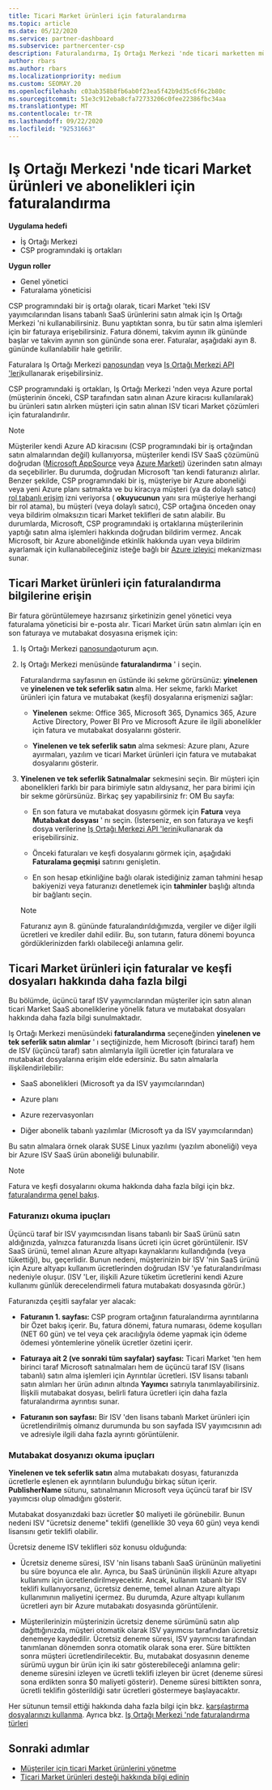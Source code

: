 ```yaml
---
title: Ticari Market ürünleri için faturalandırma
ms.topic: article
ms.date: 05/12/2020
ms.service: partner-dashboard
ms.subservice: partnercenter-csp
description: Faturalandırma, Iş Ortağı Merkezi 'nde ticari marketten müşteriler için satın alınan ISV SaaS ürünleri veya abonelikleri için nasıl çalıştığını öğrenin.
author: rbars
ms.author: rbars
ms.localizationpriority: medium
ms.custom: SEOMAY.20
ms.openlocfilehash: c03ab358b8fb6ab0f23ea5f42b9d35c6f6c2b80c
ms.sourcegitcommit: 51e3c912eba8cfa72733206c0fee22386fbc34aa
ms.translationtype: MT
ms.contentlocale: tr-TR
ms.lasthandoff: 09/22/2020
ms.locfileid: "92531663"
---
```

# <a name="billing-for-commercial-marketplace-products-and-subscriptions-in-partner-center"></a>Iş Ortağı Merkezi 'nde ticari Market ürünleri ve abonelikleri için faturalandırma

**Uygulama hedefi**

- İş Ortağı Merkezi
- CSP programındaki iş ortakları

**Uygun roller**

- Genel yönetici
- Faturalama yöneticisi

CSP programındaki bir iş ortağı olarak, ticari Market 'teki ISV yayımcılarından lisans tabanlı SaaS ürünlerini satın almak için Iş Ortağı Merkezi 'ni kullanabilirsiniz. Bunu yaptıktan sonra, bu tür satın alma işlemleri için bir faturaya erişebilirsiniz. Fatura dönemi, takvim ayının ilk gününde başlar ve takvim ayının son gününde sona erer. Faturalar, aşağıdaki ayın 8. gününde kullanılabilir hale getirilir.

Faturalara Iş Ortağı Merkezi [panosundan](https://partner.microsoft.com/dashboard/) veya [Iş Ortağı Merkezi API 'leri](/partner-center/develop/)kullanarak erişebilirsiniz.

CSP programındaki iş ortakları, Iş Ortağı Merkezi 'nden veya Azure portal (müşterinin önceki, CSP tarafından satın alınan Azure kiracısı kullanılarak) bu ürünleri satın alırken müşteri için satın alınan ISV ticari Market çözümleri için faturalandırılır.

>[!NOTE]
>Müşteriler kendi Azure AD kiracısını (CSP programındaki bir iş ortağından satın almalarından değil) kullanıyorsa, müşteriler kendi ISV SaaS çözümünü doğrudan ([Microsoft AppSource](https://appsource.microsoft.com/) veya [Azure Marketi](https://azuremarketplace.microsoft.com/)) üzerinden satın almayı da seçebilirler. Bu durumda, doğrudan Microsoft 'tan kendi faturanızı alırlar. Benzer şekilde, CSP programındaki bir iş, müşteriye bir Azure aboneliği veya yeni Azure planı satmakta ve bu kiracıya müşteri (ya da dolaylı satıcı) [rol tabanlı erişim](/azure/role-based-access-control/built-in-roles) izni veriyorsa ( **okuyucunun** yanı sıra müşteriye herhangi bir rol atama), bu müşteri (veya dolaylı satıcı), CSP ortağına önceden onay veya bildirim olmaksızın ticari Market teklifleri de satın alabilir. Bu durumlarda, Microsoft, CSP programındaki iş ortaklarına müşterilerinin yaptığı satın alma işlemleri hakkında doğrudan bildirim vermez. Ancak Microsoft, bir Azure aboneliğinde etkinlik hakkında uyarı veya bildirim ayarlamak için kullanabileceğiniz isteğe bağlı bir [Azure izleyici](/azure/azure-monitor/platform/alerts-activity-log) mekanizması sunar.

## <a name="access-billing-information-for-commercial-marketplace-products"></a>Ticari Market ürünleri için faturalandırma bilgilerine erişin

Bir fatura görüntülemeye hazırsanız şirketinizin genel yönetici veya faturalama yöneticisi bir e-posta alır. Ticari Market ürün satın alımları için en son faturaya ve mutabakat dosyasına erişmek için:

1. Iş Ortağı Merkezi [panosunda](https://partner.microsoft.com/dashboard/)oturum açın.

2. Iş Ortağı Merkezi menüsünde **faturalandırma** ' i seçin. 

    Faturalandırma sayfasının en üstünde iki sekme görürsünüz: **yinelenen** ve **yinelenen ve tek seferlik satın** alma. Her sekme, farklı Market ürünleri için fatura ve mutabakat (keşfi) dosyalarına erişmenizi sağlar:

    - **Yinelenen** sekme: Office 365, Microsoft 365, Dynamics 365, Azure Active Directory, Power BI Pro ve Microsoft Azure ile ilgili abonelikler için fatura ve mutabakat dosyalarını gösterir.

    - **Yinelenen ve tek seferlik satın** alma sekmesi: Azure planı, Azure ayırmaları, yazılım ve ticari Market ürünleri için fatura ve mutabakat dosyalarını gösterir.
  
3. **Yinelenen ve tek seferlik Satınalmalar** sekmesini seçin. Bir müşteri için abonelikleri farklı bir para birimiyle satın aldıysanız, her para birimi için bir sekme görürsünüz. Birkaç şey yapabilirsiniz fr: OM Bu sayfa:

    - En son fatura ve mutabakat dosyasını görmek için **Fatura** veya **Mutabakat dosyası** ' nı seçin. (İsterseniz, en son faturaya ve keşfi dosya verilerine [Iş Ortağı Merkezi API 'lerini](/partner-center/develop/)kullanarak da erişebilirsiniz.

    - Önceki faturaları ve keşfi dosyalarını görmek için, aşağıdaki **Faturalama geçmişi** satırını genişletin.

    - En son hesap etkinliğine bağlı olarak istediğiniz zaman tahmini hesap bakiyenizi veya faturanızı denetlemek için **tahminler** başlığı altında bir bağlantı seçin.  

    >[!NOTE]
    > Faturanız ayın 8. gününde faturalandırıldığımızda, vergiler ve diğer ilgili ücretleri ve krediler dahil edilir. Bu, son tutarın, fatura dönemi boyunca gördüklerinizden farklı olabileceği anlamına gelir.

## <a name="more-about-invoices-and-recon-files-for-commercial-marketplace-products"></a>Ticari Market ürünleri için faturalar ve keşfi dosyaları hakkında daha fazla bilgi

Bu bölümde, üçüncü taraf ISV yayımcılarından müşteriler için satın alınan ticari Market SaaS aboneliklerine yönelik fatura ve mutabakat dosyaları hakkında daha fazla bilgi sunulmaktadır.

Iş Ortağı Merkezi menüsündeki **faturalandırma** seçeneğinden **yinelenen ve tek seferlik satın alımlar** ' ı seçtiğinizde, hem Microsoft (birinci taraf) hem de ISV (üçüncü taraf) satın alımlarıyla ilgili ücretler için faturalara ve mutabakat dosyalarına erişim elde edersiniz. Bu satın almalarla ilişkilendirilebilir:

- SaaS abonelikleri (Microsoft ya da ISV yayımcılarından)

- Azure planı

- Azure rezervasyonları

- Diğer abonelik tabanlı yazılımlar (Microsoft ya da ISV yayımcılarından)

Bu satın almalara örnek olarak SUSE Linux yazılımı (yazılım aboneliği) veya bir Azure ISV SaaS ürün aboneliği bulunabilir.

>[!NOTE]
> Fatura ve keşfi dosyalarını okuma hakkında daha fazla bilgi için bkz. [faturalandırma genel bakış](billing.md).

### <a name="tips-on-reading-your-invoice"></a>Faturanızı okuma ipuçları

Üçüncü taraf bir ISV yayımcısından lisans tabanlı bir SaaS ürünü satın aldığınızda, yalnızca faturanızda lisans ücreti için ücret görüntülenir. ISV SaaS ürünü, temel alınan Azure altyapı kaynaklarını kullandığında (veya tükettiği), bu, geçerlidir. Bunun nedeni, müşterinizin bir ISV 'nin SaaS ürünü için Azure altyapı kullanım ücretlerinden doğrudan ISV 'ye faturalandırılması nedeniyle oluşur. (ISV 'Ler, ilişkili Azure tüketim ücretlerini kendi Azure kullanımı günlük derecelendirmeli fatura mutabakatı dosyasında görür.)

Faturanızda çeşitli sayfalar yer alacak:

- **Faturanın 1. sayfası:** CSP program ortağının faturalandırma ayrıntılarına bir Özet bakış içerir. Bu, fatura dönemi, fatura numarası, ödeme koşulları (NET 60 gün) ve tel veya çek aracılığıyla ödeme yapmak için ödeme ödemesi yöntemlerine yönelik ücretler özetini içerir.

- **Faturaya ait 2 (ve sonraki tüm sayfalar) sayfası:** Ticari Market 'ten hem birinci taraf Microsoft satınalmaları hem de üçüncü taraf ISV (lisans tabanlı) satın alma işlemleri için Ayrıntılar ücretleri. ISV lisansı tabanlı satın alımları her ürün adının altında **Yayımcı** satırıyla tanımlayabilirsiniz. İlişkili mutabakat dosyası, belirli fatura ücretleri için daha fazla faturalandırma ayrıntısı sunar.

- **Faturanın son sayfası:** Bir ISV 'den lisans tabanlı Market ürünleri için ücretlendirilmiş olmanız durumunda bu son sayfada ISV yayımcısının adı ve adresiyle ilgili daha fazla ayrıntı görüntülenir.

### <a name="tips-on-reading-your-reconciliation-file"></a>Mutabakat dosyanızı okuma ipuçları

**Yinelenen ve tek seferlik satın** alma mutabakatı dosyası, faturanızda ücretlerle eşlenen ek ayrıntıların bulunduğu birkaç sütun içerir. **PublisherName** sütunu, satınalmanın Microsoft veya üçüncü taraf bir ISV yayımcısı olup olmadığını gösterir.

Mutabakat dosyanızdaki bazı ücretler $0 maliyeti ile görünebilir. Bunun nedeni ISV "ücretsiz deneme" teklifi (genellikle 30 veya 60 gün) veya kendi lisansını getir teklifi olabilir.

Ücretsiz deneme ISV teklifleri söz konusu olduğunda:

- Ücretsiz deneme süresi, ISV 'nin lisans tabanlı SaaS ürününün maliyetini bu süre boyunca ele alır. Ayrıca, bu SaaS ürününün ilişkili Azure altyapı kullanımı için ücretlendirilmeyecektir.  Ancak, kullanım tabanlı bir ISV teklifi kullanıyorsanız, ücretsiz deneme, temel alınan Azure altyapı kullanımının maliyetini içermez. Bu durumda, Azure altyapı kullanım ücretleri ayrı bir Azure mutabakatı dosyasında görüntülenir.

- Müşterilerinizin müşterinizin ücretsiz deneme sürümünü satın alıp dağıttığınızda, müşteri otomatik olarak ISV yayımcısı tarafından ücretsiz denemeye kaydedilir. Ücretsiz deneme süresi, ISV yayımcısı tarafından tanımlanan dönemden sonra otomatik olarak sona erer. Süre bittikten sonra müşteri ücretlendirilecektir. Bu, mutabakat dosyasının deneme sürümü uygun bir ürün için iki satır gösterebileceği anlamına gelir: deneme süresini izleyen ve ücretli teklifi izleyen bir ücret (deneme süresi sona erdikten sonra $0 maliyeti gösterir). Deneme süresi bittikten sonra, ücretli teklifin gösterildiği satır ücretleri göstermeye başlayacaktır. 

Her sütunun temsil ettiği hakkında daha fazla bilgi için bkz. [karşılaştırma dosyalarınızı kullanma](use-the-reconciliation-files.md). Ayrıca bkz. [Iş Ortağı Merkezi 'nde faturalandırma türleri](billing-different-types.md)

## <a name="next-steps"></a>Sonraki adımlar

- [Müşteriler için ticari Market ürünlerini yönetme](csp-commercial-marketplace-manage.md)
- [Ticari Market ürünleri desteği hakkında bilgi edinin](csp-commercial-marketplace-support.md)